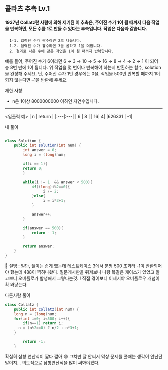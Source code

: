 ## 콜라츠 추측 Lv.1
#### 1937년 Collatz란 사람에 의해 제기된 이 추측은, 주어진 수가 1이 될 때까지 다음 작업을 반복하면, 모든 수를 1로 만들 수 있다는 추측입니다. 작업은 다음과 같습니다.

      1-1. 입력된 수가 짝수라면 2로 나눕니다. 
      1-2. 입력된 수가 홀수라면 3을 곱하고 1을 더합니다. 
      2. 결과로 나온 수에 같은 작업을 1이 될 때까지 반복합니다. 

예를 들어, 주어진 수가 6이라면 6 → 3 → 10 → 5 → 16 → 8 → 4 → 2 → 1 이 되어 총 8번 만에 1이 됩니다. 위 작업을 몇 번이나 반복해야 하는지 반환하는 함수, solution을 완성해 주세요. 단, 주어진 수가 1인 경우에는 0을, 작업을 500번 반복할 때까지 1이 되지 않는다면 –1을 반환해 주세요.

제한 사항
- n은 1이상 8000000000 이하인 자연수입니다.


--- 

<입출력 예>
|  n | return |
|:---|:---|
| 6 | 8 |
| 16| 4|
|626331 | -1|

내 풀이 
```java

class Solution {
    public int solution(int num) {
        int answer = 0;
        long i = (long)num;

        if(i == 1){
        return 0;
        }

        while(i != 1  && answer < 500){
            if((long)i%2==0){
                 i /= 2;       
            }else{
                 i = i*3+1;
            }

            answer++;
        }

        if(answer == 500){
            return - 1;
        }

        return answer;
    }
}
```

👴 설명 : 일단, 풀이는 쉽게 했는데 테스트케이스 3에서 분명 500 초과라 -1이 반환되어야 했는데 488이 찍혀나왔다. 질문게시판을 뒤져보니 나랑 똑같은 케이스가 있었고 알고보니 오버플로가 발생해서 그렇다는것..! 직접 겪어보니 이제서야 오버플로우 개념이 확 와닿는다.

다른사람 풀이
```java
class Collatz {
    public int collatz(int num) {
    long n = (long)num;
    for(int i=0; i<500; i++){
        if(n==1) return i; 
      n = (n%2==0) ? n/2 : n*3+1;
    }

        return -1;
    }

```
확실히 삼항 연산식이 짧다 짧아 😅
그치만 잘 안써서 막상 문제를 풀때는 생각이 안난단말이지... 의도적으로 삼항연산식을 많이 써봐야겠다.